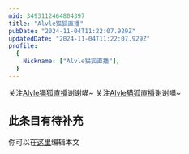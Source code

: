 ```yaml
---
mid: 3493112464804397
title: "Alvle猫狐直播"
pubDate: "2024-11-04T11:22:07.929Z"
updatedDate: "2024-11-04T11:22:07.929Z"
profile:
  {
    Nickname: ["Alvle猫狐直播"],
  }
---
```


关注[Alvle猫狐直播](https://space.bilibili.com/3493112464804397)谢谢喵~ 关注[Alvle猫狐直播](https://space.bilibili.com/3493112464804397)谢谢喵~

## 此条目有待补充
你可以在[这里](https://github.com/Yuhanawa/VTuber.ICU-Content/edit/master/v/Alvle猫狐直播/index.md)编辑本文
